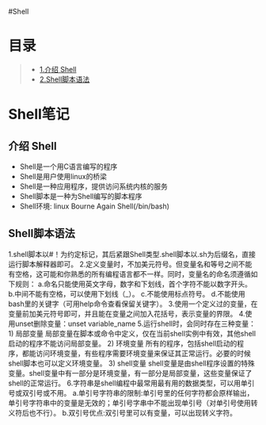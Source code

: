 #Shell
# 目录 #
> * [1.介绍 Shell](#main-chapter-1)
> * [2.Shell脚本语法](#main-chapter-2)
# Shell笔记

## 介绍 Shell <a id="main-chapter-1"></a>
- Shell是一个用C语言编写的程序
- Shell是用户使用linux的桥梁
- Shell是一种应用程序，提供访问系统内核的服务
- Shell脚本是一种为Shell编写的脚本程序
- Shell环境: linux Bourne Again Shell(/bin/bash)

## Shell脚本语法 <a id="main-chapter-1"></a>
1.shell脚本以#！为约定标记，其后紧跟Shell类型.shell脚本以.sh为后缀名，直接运行脚本解释器即可。
2.定义变量时，不加美元符号。但变量名和等号之间不能有空格，这可能和你熟悉的所有编程语言都不一样。同时，变量名的命名须遵循如下规则：
	a.命名只能使用英文字母，数字和下划线，首个字符不能以数字开头。
	b.中间不能有空格，可以使用下划线（_）。
	c.不能使用标点符号。
	d.不能使用bash里的关键字（可用help命令查看保留关键字）。
3.使用一个定义过的变量，在变量前加美元符号即可，并且能在变量之间加入花括号，表示变量的界限。
4.使用unset删除变量：unset variable_name
5.运行shell时，会同时存在三种变量：
	1) 局部变量 局部变量在脚本或命令中定义，仅在当前shell实例中有效，其他shell启动的程序不能访问局部变量。
	2) 环境变量 所有的程序，包括shell启动的程序，都能访问环境变量，有些程序需要环境变量来保证其正常运行。必要的时候shell脚本也可以定义环境变量。
	3) shell变量 shell变量是由shell程序设置的特殊变量。shell变量中有一部分是环境变量，有一部分是局部变量，这些变量保证了shell的正常运行。
6.字符串是shell编程中最常用最有用的数据类型，可以用单引号或双引号或不用。
	a.单引号字符串的限制:单引号里的任何字符都会原样输出，单引号字符串中的变量是无效的；单引号字串中不能出现单引号（对单引号使用转义符后也不行）。
	b.双引号优点:双引号里可以有变量，可以出现转义字符。
